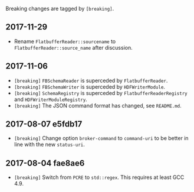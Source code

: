 Breaking changes are tagged by `[breaking]`.

## 2017-11-29

- Rename `FlatbufferReader::sourcename` to `FlatbufferReader::source_name`
  after discussion.

## 2017-11-06

- `[breaking]` `FBSchemaReader` is superceded by `FlatbufferReader`.
- `[breaking]` `FBSchemaWriter` is superceded by `HDFWriterModule`.
- `[breaking]` `SchemaRegistry` is superceded by `FlatbufferReaderRegistry` and
  `HDFWriterModuleRegistry`.
- `[breaking]` The JSON command format has changed, see `README.md`.

## 2017-08-07 e5fdb17

- `[breaking]` Change option `broker-command` to `command-uri` to be better in
line with the new `status-uri`.


## 2017-08-04 fae8ae6

- `[breaking]` Switch from `PCRE` to `std::regex`. This requires at least GCC
4.9.
